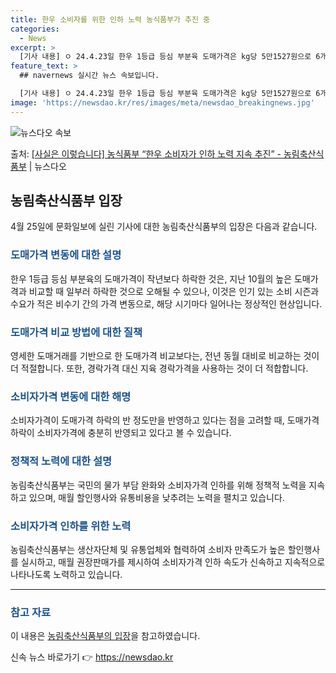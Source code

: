 ```yaml
---
title: 한우 소비자를 위한 인하 노력 농식품부가 추진 중
categories:
  - News
excerpt: >
  [기사 내용] ㅇ 24.4.23일 한우 1등급 등심 부분육 도매가격은 kg당 5만1527원으로 6개월 전인 …
feature_text: >
  ## navernews 실시간 뉴스 속보입니다.

  [기사 내용] ㅇ 24.4.23일 한우 1등급 등심 부분육 도매가격은 kg당 5만1527원으로 6개월 전인 …
image: 'https://newsdao.kr/res/images/meta/newsdao_breakingnews.jpg'
---
```


![뉴스다오 속보](https://newsdao.kr/res/images/meta/newsdao_breakingnews.jpg)

<p>출처: <a href="https://newsdao.kr/3687" rel="dofollow">[사실은 이렇습니다] 농식품부 “한우 소비자가 인하 노력 지속 추진” - 농림축산식품부</a> | 뉴스다오</p>

<h2 data-ke-size="size26">농림축산식품부 입장</h2>
<p data-ke-size="size16">4월 25일에 문화일보에 실린 기사에 대한 농림축산식품부의 입장은 다음과 같습니다.</p>

<h3><b><span style="color: #1a5490;">도매가격 변동에 대한 설명</span></b></h3>
<p data-ke-size="size16">한우 1등급 등심 부분육의 도매가격이 작년보다 하락한 것은, 지난 10월의 높은 도매가격과 비교할 때 일부러 하락한 것으로 오해될 수 있으나, 이것은 인기 있는 소비 시즌과 수요가 적은 비수기 간의 가격 변동으로, 해당 시기마다 일어나는 정상적인 현상입니다.</p>

<h3><b><span style="color: #1a5490;">도매가격 비교 방법에 대한 질책</span></b></h3>
<p data-ke-size="size16">영세한 도매거래를 기반으로 한 도매가격 비교보다는, 전년 동월 대비로 비교하는 것이 더 적절합니다. 또한, 경락가격 대신 지육 경락가격을 사용하는 것이 더 적합합니다.</p>

<h3><b><span style="color: #1a5490;">소비자가격 변동에 대한 해명</span></b></h3>
<p data-ke-size="size16">소비자가격이 도매가격 하락의 반 정도만을 반영하고 있다는 점을 고려할 때, 도매가격 하락이 소비자가격에 충분히 반영되고 있다고 볼 수 있습니다.</p>

<h3><b><span style="color: #1a5490;">정책적 노력에 대한 설명</span></b></h3>
<p data-ke-size="size16">농림축산식품부는 국민의 물가 부담 완화와 소비자가격 인하를 위해 정책적 노력을 지속하고 있으며, 매월 할인행사와 유통비용을 낮추려는 노력을 펼치고 있습니다.</p>

<h3><b><span style="color: #1a5490;">소비자가격 인하를 위한 노력</span></b></h3>
<p data-ke-size="size16">농림축산식품부는 생산자단체 및 유통업체와 협력하여 소비자 만족도가 높은 할인행사를 실시하고, 매월 권장판매가를 제시하여 소비자가격 인하 속도가 신속하고 지속적으로 나타나도록 노력하고 있습니다.</p>
 
<hr>
<p data-ke-size="size16"></p>
<h3><b><span style="color: #1a5490;">참고 자료</span></b></h3>
<p data-ke-size="size16">이 내용은 <a href="https://newsdao.kr/3687" target="_blank">농림축산식품부의 입장</a>을 참고하였습니다.</p> 

신속 뉴스 바로가기 👉 <a href="https://newsdao.kr" rel="dofollow">https://newsdao.kr</a>



